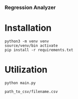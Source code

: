 ### Regression Analyzer

# Installation
```
python3 -m venv venv
source/venv/bin activate
pip install -r requirements.txt
```

# Utilization
```
python main.py

path_to_csv/filename.csv
```